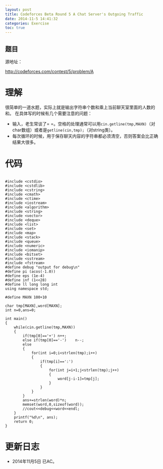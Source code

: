 ```yaml
---
layout: post
title: Codeforces Beta Round 5 A Chat Server's Outgoing Traffic
date: 2014-11-5 14:41:32
categories: Exercise
toc: true
---
```

## 题目
源地址：

http://codeforces.com/contest/5/problem/A

# 理解
很简单的一道水题，实际上就是输出字符串个数和乘上当前聊天室里面的人数的和。
在具体写的时候有几个需要注意的问题：
- 输入，老生常谈了= =。空格的处理通常可以用`cin.getline(tmp,MAXN)`（对char数组）或者是`getline(cin,tmp);`（对string类）。
- 每次循环的时候，用于保存聊天内容的字符串都必须清空，否则答案会比正确结果大很多。

<!-- more -->

# 代码

```

#include <cstdio>
#include <cstdlib>
#include <cstring>
#include <cmath>
#include <ctime>
#include <iostream>
#include <algorithm>
#include <string>
#include <vector>
#include <deque>
#include <list>
#include <set>
#include <map>
#include <stack>
#include <queue>
#include <numeric>
#include <iomanip>
#include <bitset>
#include <sstream>
#include <fstream>
#define debug "output for debug\n"
#define pi (acos(-1.0))
#define eps (1e-4)
#define inf (1<<28)
#define ll long long int
using namespace std;

#define MAXN 100+10

char tmp[MAXN],word[MAXN];
int n=0,ans=0;

int main()
{
    while(cin.getline(tmp,MAXN))
    {
        if(tmp[0]=='+') n++;
        else if(tmp[0]=='-')    n--;
        else
        {
            for(int i=0;i<strlen(tmp);i++)
            {
                if(tmp[i]==':')
                {
                    for(int j=i+1;j<strlen(tmp);j++)
                    {
                        word[j-i-1]=tmp[j];
                    }
                }
            }
        }
        ans+=strlen(word)*n;
        memset(word,0,sizeof(word));
        //cout<<debug<<word<<endl;
    }
    printf("%d\n", ans);
    return 0;
}

```

# 更新日志
- 2014年11月5日 已AC。